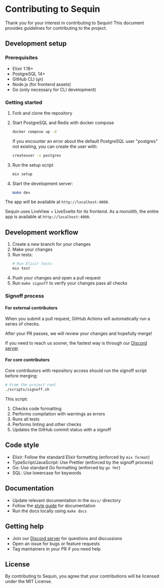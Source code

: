 # Contributing to Sequin

Thank you for your interest in contributing to Sequin! This document provides guidelines for contributing to the project.

## Development setup

### Prerequisites

- Elixir 1.18+
- PostgreSQL 14+
- GitHub CLI (`gh`)
- Node.js (for frontend assets)
- Go (only necessary for CLI development)

### Getting started

1. Fork and clone the repository
2. Start PostgreSQL and Redis with docker compose
    ```bash
    docker compose up -d
    ```

    If you encounter an error about the default PostgreSQL user "postgres" not existing, you can create the user with:
    ```bash
    createuser -s postgres
    ```

3. Run the setup script
    ```bash
    mix setup
    ```
5. Start the development server:
   ```bash
   make dev
   ```

The app will be available at `http://localhost:4000`.

Sequin uses LiveView + LiveSvelte for its frontend. As a monolith, the entire app is available at `http://localhost:4000`.

## Development workflow

1. Create a new branch for your changes
2. Make your changes
3. Run tests:
   ```bash
   # Run Elixir tests
   mix test
   ```
4. Push your changes and open a pull request
5. Run `make signoff` to verify your changes pass all checks

### Signoff process

#### For external contributors

When you submit a pull request, GitHub Actions will automatically run a series of checks.

After your PR passes, we will review your changes and hopefully merge!

If you need to reach us sooner, the fastest way is through our [Discord server](https://discord.gg/BV8wFXvNtY).

#### For core contributors

Core contributors with repository access should run the signoff script before merging:

```bash
# From the project root
./scripts/signoff.sh
```

This script:
1. Checks code formatting
2. Performs compilation with warnings as errors
3. Runs all tests
4. Performs linting and other checks
5. Updates the GitHub commit status with a signoff

## Code style

- Elixir: Follow the standard Elixir formatting (enforced by `mix format`)
- TypeScript/JavaScript: Use Prettier (enforced by the signoff process)
- Go: Use standard Go formatting (enforced by `go fmt`)
- SQL: Use lowercase for keywords

## Documentation

- Update relevant documentation in the `docs/` directory
- Follow the [style guide](./STYLE.md) for documentation
- Run the docs locally using `make docs`

## Getting help

- Join our [Discord server](https://discord.gg/BV8wFXvNtY) for questions and discussions
- Open an issue for bugs or feature requests
- Tag maintainers in your PR if you need help

## License

By contributing to Sequin, you agree that your contributions will be licensed under the MIT License.
